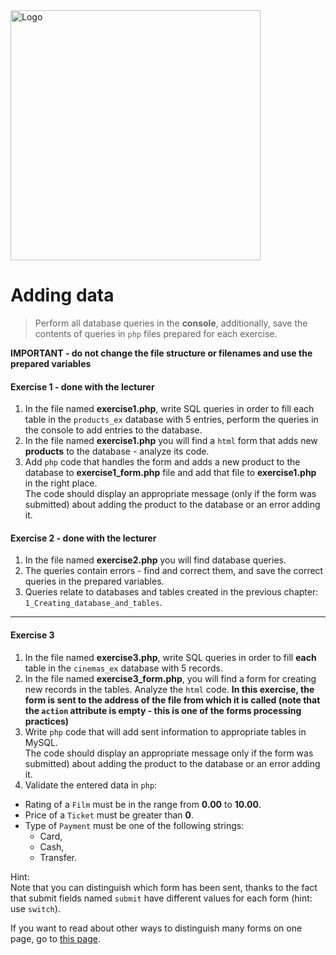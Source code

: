 <img alt="Logo" src="http://coderslab.pl/svg/logo-coderslab.svg" width="400">

#  Adding data

>Perform all database queries in the **console**, additionally, save the contents of queries in ``php`` files prepared for each exercise.  

**IMPORTANT - do not change the file structure or filenames and use the prepared variables**

#### Exercise 1 - done with the lecturer

1. In the file named **exercise1.php**, write SQL queries in order to fill each table in the ```products_ex``` database with 5 entries, perform the queries in the console to add entries to the database.
2. In the file named **exercise1.php** you will find a ```html``` form that adds new **products** to the database - analyze its code.
3. Add ```php``` code that handles the form and adds a new product to the database to **exercise1_form.php** file and add that file to **exercise1.php** in the right place.  
   The code should display an appropriate message (only if the form was submitted) about adding the product to the database or an error adding it.

#### Exercise 2 - done with the lecturer

1. In the file named **exercise2.php** you will find database queries.
2. The queries contain errors - find and correct them, and save the correct queries in the prepared variables.
3. Queries relate to databases and tables created in the previous chapter: `1_Creating_database_and_tables`.  

-------------------------------------------------------------------------------

#### Exercise 3

1. In the file named **exercise3.php**, write SQL queries in order to fill **each** table in the ```cinemas_ex``` database with 5 records.
2. In the file named **exercise3_form.php**, you will find a form for creating new records in the tables. Analyze the ```html``` code. **In this exercise, the form is sent to the address of the file from which it is called (note that the `action` attribute is empty - this is one of the forms processing practices)**  
3. Write ``php`` code that will add sent information to appropriate tables in MySQL.  
   The code should display an appropriate message only if the form was submitted) about adding the product to the database or an error adding it.  
4. Validate the entered data in ```php```:
  * Rating of a `Film` must be in the range from **0.00** to **10.00**.
  * Price of a `Ticket` must be greater than **0**.
  * Type of `Payment` must be one of the following strings:
    * Card,
    * Cash,
    * Transfer.

Hint:  
Note that you can distinguish which form has been sent, thanks to the fact that submit fields named ```submit``` have different values for each form (hint: use ```switch```).

If you want to read about other ways to distinguish many forms on one page, go to [this page][ref-multiple-forms].

[ref-multiple-forms]: http://stackoverflow.com/a/14071321
